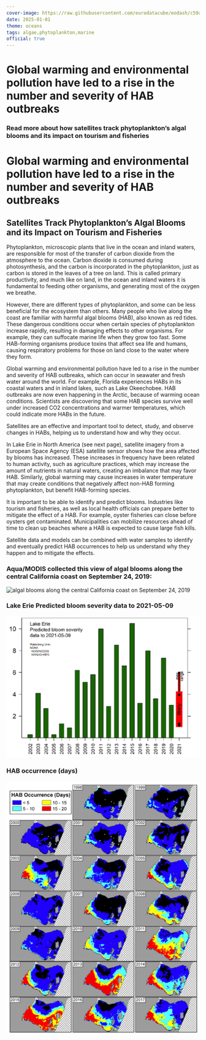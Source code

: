 ```yaml
---
cover-image: https://raw.githubusercontent.com/eurodatacube/eodash/c59adc7d580c6ced1f85a44c5bdd18bf94b3c9ee/app/public/data/story-images/A2019267212500.CalifornaiCoastalBloom.jpg
date: 2025-01-01
theme: oceans
tags: algae,phytoplankton,marine
official: true
---
```


#  Global warming and environmental pollution have led to a rise in the number and severity of HAB outbreaks <!--{ as="img" mode="hero" src="https://raw.githubusercontent.com/eurodatacube/eodash/c59adc7d580c6ced1f85a44c5bdd18bf94b3c9ee/app/public/data/story-images/A2019267212500.CalifornaiCoastalBloom.jpg" }-->
### Read more about how satellites track phytoplankton’s algal blooms and its impact on tourism and fisheries <!--{ style="font-size:1.5rem;opacity:0.7;margin-top:1rem;" }-->

#  Global warming and environmental pollution have led to a rise in the number and severity of HAB outbreaks

## Satellites Track Phytoplankton’s Algal Blooms and its Impact on Tourism and Fisheries

Phytoplankton, microscopic plants that live in the ocean and inland waters, are responsible for most of the transfer of carbon dioxide from the atmosphere to the ocean. Carbon dioxide is consumed during photosynthesis, and the carbon is incorporated in the phytoplankton, just as carbon is stored in the leaves of a tree on land. This is called primary productivity, and much like on land, in the ocean and inland waters it is fundamental to feeding other organisms, and generating most of the oxygen we breathe.

However, there are different types of phytoplankton, and some can be less beneficial for the ecosystem than others. Many people who live along the coast are familiar with harmful algal blooms (HAB), also known as red tides. These dangerous conditions occur when certain species of phytoplankton increase rapidly, resulting in damaging effects to other organisms. For example, they can suffocate marine life when they grow too fast. Some HAB-forming organisms produce toxins that affect sea life and humans, causing respiratory problems for those on land close to the water where they form.

Global warming and environmental pollution have led to a rise in the number and severity of HAB outbreaks, which can occur in seawater and fresh water around the world. For example, Florida experiences HABs in its coastal waters and in inland lakes, such as Lake Okeechobee. HAB outbreaks are now even happening in the Arctic, because of warming ocean conditions. Scientists are discovering that some HAB species survive well under increased CO2 concentrations and warmer temperatures, which could indicate more HABs in the future.

Satellites are an effective and important tool to detect, study, and observe changes in HABs, helping us to understand how and 
why they occur.

In Lake Erie in North America (see next page), satellite imagery from a European Space Agency (ESA) satellite sensor shows how the area affected by blooms has increased. These increases in frequency have been related to human activity, such as agriculture practices, which may increase the amount of nutrients in natural waters, creating an imbalance that may favor HAB. Similarly, global warming may cause increases in water temperature that may create conditions that negatively affect non-HAB forming phytoplankton, but benefit HAB-forming species.

It is important to be able to identify and predict blooms. Industries like tourism and fisheries, as well as local health officials can prepare better to mitigate the effect of a HAB. For example, oyster fisheries can close before oysters get contaminated. Municipalities can mobilize resources ahead of time to clean up beaches where a HAB is expected to cause large fish kills.

Satellite data and models can be combined with water samples to identify and eventually predict HAB occurrences to help us understand why they happen and to mitigate the effects.

### Aqua/MODIS collected this view of algal blooms along the central California coast on September 24, 2019:
![algal blooms along the central California coast on September 24, 2019](https://raw.githubusercontent.com/eurodatacube/eodash/c59adc7d580c6ced1f85a44c5bdd18bf94b3c9ee/app/public/data/story-images/A2019267212500.CalifornaiCoastalBloom.jpg)

### Lake Erie Predicted bloom severity data to 2021-05-09
![Lake Erie Predicted bloom severity data to 2021-05-09](https://raw.githubusercontent.com/eurodatacube/eodash/c59adc7d580c6ced1f85a44c5bdd18bf94b3c9ee/app/public/data/story-images/NASA%20Ocean%20Fig%201.png)
### HAB occurrence (days)
![HABoccurrence](https://raw.githubusercontent.com/eurodatacube/eodash/c59adc7d580c6ced1f85a44c5bdd18bf94b3c9ee/app/public/data/story-images/NASA%20Ocean%20Fig%202.png)
